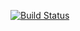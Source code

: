 [![Build Status](https://app.travis-ci.com/ArgentCrafter/PizzaCartAssessment.svg?branch=gh-pages)](https://app.travis-ci.com/ArgentCrafter/PizzaCartAssessment)

